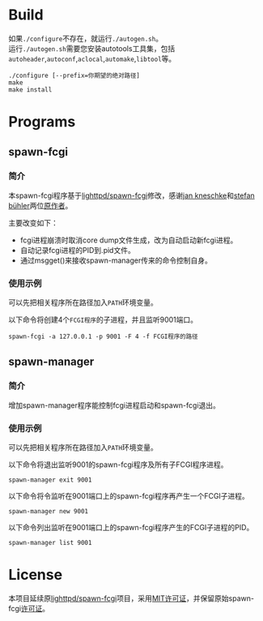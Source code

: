 # Build
如果`./configure`不存在，就运行`./autogen.sh`。<br/>运行`./autogen.sh`需要您安装autotools工具集，包括`autoheader`,`autoconf`,`aclocal`,`automake`,`libtool`等。

    ./configure [--prefix=你期望的绝对路径]
    make
    make install

# Programs
## spawn-fcgi
### 简介
本spawn-fcgi程序基于[lighttpd/spawn-fcgi](https://github.com/lighttpd/spawn-fcgi)修改，感谢[jan kneschke](mailto:jan@kneschke.de)和[stefan bühler](mailto:lighttpd@stbuehler.de)两位[原作者](https://github.com/waiting/spawn-fcgi/blob/master/AUTHORS)。

主要改变如下：
- fcgi进程崩溃时取消core dump文件生成，改为自动启动新fcgi进程。
- 自动记录fcgi进程的PID到.pid文件。
- 通过msgget()来接收spawn-manager传来的命令控制自身。

### 使用示例
可以先把相关程序所在路径加入`PATH`环境变量。

以下命令将创建4个`FCGI程序`的子进程，并且监听9001端口。

    spawn-fcgi -a 127.0.0.1 -p 9001 -F 4 -f FCGI程序的路径

## spawn-manager
### 简介
增加spawn-manager程序能控制fcgi进程启动和spawn-fcgi退出。

### 使用示例
可以先把相关程序所在路径加入`PATH`环境变量。

以下命令将退出监听9001的spawn-fcgi程序及所有子FCGI程序进程。

    spawn-manager exit 9001

以下命令将令监听在9001端口上的spawn-fcgi程序再产生一个FCGI子进程。

    spawn-manager new 9001

以下命令列出监听在9001端口上的spawn-fcgi程序产生的FCGI子进程的PID。

    spawn-manager list 9001


# License
本项目延续原[lighttpd/spawn-fcgi](https://github.com/lighttpd/spawn-fcgi)项目，采用[MIT许可证](https://github.com/waiting/spawn-fcgi/blob/master/LICENSE)，并保留原始spawn-fcgi[许可证](https://github.com/waiting/spawn-fcgi/blob/master/COPYING)。
